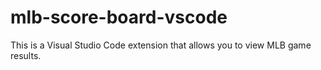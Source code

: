 # mlb-score-board-vscode
This is a Visual Studio Code extension that allows you to view MLB game results.
